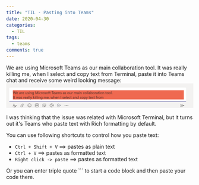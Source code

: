 ```yaml
---
title: "TIL - Pasting into Teams"
date: 2020-04-30
categories:
  - TIL
tags:
  - teams
comments: true
---
```


We are using Microsoft Teams as our main collaboration tool.
It was really killing me, when I select and copy text from
Terminal, paste it into Teams chat and receive some weird
looking message:
![Colorized Paste](/assets/images/paste-colored.png)

I was thinking that the issue was related with Microsoft Terminal, but
it turns out it's Teams who paste text with Rich formatting by default.

You can use following shortcuts to control how you paste text:

* `Ctrl + Shift + V` ==> pastes as plain text
* `Ctrl + V` ==> pastes as formatted text
* `Right click -> paste` ==> pastes as formatted text

Or you can enter triple quote ``` to start a code block
and then paste your code there.
